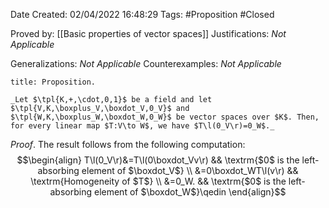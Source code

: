 <div class="topSpace"></div>

Date Created: 02/04/2022 16:48:29
Tags: #Proposition #Closed 

Proved by: [[Basic properties of vector spaces]]
Justifications: _Not Applicable_

Generalizations: _Not Applicable_
Counterexamples: _Not Applicable_

``` ad-Proposition
title: Proposition.

_Let $\tpl{K,+,\cdot,0,1}$ be a field and let $\tpl{V,K,\boxplus_V,\boxdot_V,0_V}$ and $\tpl{W,K,\boxplus_W,\boxdot_W,0_W}$ be vector spaces over $K$. Then, for every linear map $T:V\to W$, we have $T\l(0_V\r)=0_W$._

```

_Proof_. The result follows from the following computation:
$$\begin{align}
    T\l(0_V\r)&=T\l(0\boxdot_Vv\r) && \textrm{$0$ is the left-absorbing element of $\boxdot_V$} \\
    &=0\boxdot_WT\l(v\r) && \textrm{Homogeneity of $T$} \\
    &=0_W. && \textrm{$0$ is the left-absorbing element of $\boxdot_W$}\qedin
\end{align}$$
